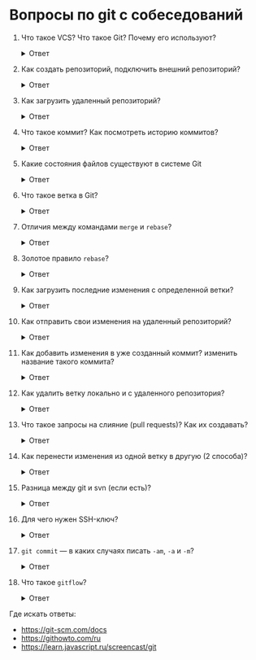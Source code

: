 # Вопросы по git с собеседований

1. Что такое VCS? Что такое Git? Почему его используют?

    <details>
      <summary>Ответ</summary>
      Version Control System (система контроля версий) — программное обеспечение для облегчения работы с изменяющейся информацией.

      https://ru.wikipedia.org/wiki/Система_управления_версиями

      Git — распределённая система контроля версий, которая даёт возможность разработчикам отслеживать изменения в файлах и работать совместно с другими разработчиками.

      Подход Git к хранению данных больше похож на набор снимков миниатюрной файловой системы. При каждом сохранении состояния своего проекта в Git, система запоминает, как выглядит каждый файл в этот момент, и сохраняет ссылку на этот снимок.
    </details>

1. Как создать репозиторий, подключить внешний репозиторий?

    <details>
      <summary>Ответ</summary>
      На примере пользователя `username`, создавшего репозиторий `project` на Гитхабе.

      ```
      git init
      git add <cписок файлов>
      git commit -m "first commit"
      git remote add origin git@github.com:username/project.git
      git push -u origin master
      ```
    </details>

1. Как загрузить удаленный репозиторий?

    <details>
      <summary>Ответ</summary>

      ```
      git clone git@github.com:username/project.git
      ```
    </details>

1. Что такое коммит? Как посмотреть историю коммитов?

    <details>
      <summary>Ответ</summary>
      Коммит — подтверждение изменений.

      История коммитов

      ```
      git log
      ```

      https://git-scm.com/book/ru/v2/Основы-Git-Просмотр-истории-коммитов
    </details>

1. Какие состояния файлов существуют в системе Git

    <details>
      <summary>Ответ</summary>
      В Git'е файлы могут находиться в одном из трёх состояний: зафиксированном, изменённом и подготовленном. "Зафиксированный" значит, что файл уже сохранён в вашей локальной базе. К изменённым относятся файлы, которые поменялись, но ещё не были зафиксированы. Подготовленные файлы — это изменённые файлы, отмеченные для включения в следующий коммит.

      Таким образом, в проектах, использующих Git, есть три части: каталог Git'а (Git directory), рабочий каталог (working directory) и область подготовленных файлов (staging area).
    </details>

1. Что такое ветка в Git?

    <details>
      <summary>Ответ</summary>
      Организованная система ссылок на коммиты.

      Ветка по умолчанию в Git'е называется `master`. Когда вы создаёте коммиты на начальном этапе, вам дана ветка `master`, указывающая на последний сделанный коммит. При каждом новом коммите она сдвигается вперёд автоматически.

      Ответвление от основной ветки осуществляется для работы с определенной фичей.
    </details>

1. Отличия между командами `merge` и `rebase`?

    <details>
      <summary>Ответ</summary>
      В Git'е есть два способа включить изменения из одной ветки в другую: `merge` (слияние) и `rebase` (перемещение).

      * `merge`

      Это более простая команда.

      Git создаёт новый снимок состояния, который является результатом трёхходового слияния, и автоматически создаёт новый коммит, который указывает на этот новый снимок состояния. Такой коммит называют коммит-слияние, так как он является особенным из-за того, что имеет больше одного предка.

      * `rebase`

      В этом случае находится общий предок для двух веток (на которой вы находитесь сейчас и на которую вы выполняете перемещение); для каждого из коммитов в текущей ветке берётся его дельта и сохраняется во временный файл; текущая ветка устанавливается на тот же коммит, что и ветка, на которую выполняется перемещение; и, наконец, одно за другим применяются все изменения. Таким образом, все коммиты переписываются с новыми значениями хешей.

      При этом история коммитов становится более аккуратной и красивой. Она выглядит как линейная последовательность коммитов, когда в действительности она выполнялась параллельно.

      https://git-scm.com/book/ru/v1/Ветвление-в-Git-Перемещение
    </details>

1. Золотое правило `rebase`?

    <details>
      <summary>Ответ</summary>
      Не перемещайте коммиты, которые вы уже отправили в публичный репозиторий.

      Если вы будете следовать этому указанию, всё будет хорошо. Если нет — люди возненавидят вас, вас будут презирать ваши друзья и семья.

      Правило вытекает из свойства `rebase` переписывать историю коммитов.
    </details>

1. Как загрузить последние изменения с определенной ветки?

    <details>
      <summary>Ответ</summary>

      ```
      git pull --rebase
      ```
    </details>

1. Как отправить свои изменения на удаленный репозиторий?

    <details>
      <summary>Ответ</summary>

      ```
      git add <cписок файлов>
      git commit -m "Commit message"
      git push
      ```
    </details>

1. Как добавить изменения в уже созданный коммит? изменить название такого коммита?

    <details>
      <summary>Ответ</summary>

      ```
      git add <cписок файлов>
      git commit --amend`
      ```
    </details>

1. Как удалить ветку локально и с удаленного репозитория?

    <details>
      <summary>Ответ</summary>

      ```
      git branch -d new-branch
      git branch -d origin new-branch
      git push origin :new-branch
      ```
    </details>

1. Что такое запросы на слияние (pull requests)? Как их создавать?

    <details>
      <summary>Ответ</summary>
      Удобная система взаимодействия между автором внесения изменений и хозяином репозитория, позволяющая обсуждать изменения и вносить правки по их ходу.

      https://www.youtube.com/watch?v=M7ZYkjOWr6g

      https://www.youtube.com/watch?v=Wz7RDh6CylI
    </details>

1. Как перенести изменения из одной ветку в другую (2 способа)?

    <details>
      <summary>Ответ</summary>
      Использовать cherry-pick

      https://www.youtube.com/watch?v=BP53rBf1PUE

      https://www.youtube.com/watch?v=-fDa6ntlBXg

      Второй способ немного сложнее, нужно сделать ответвление и затем смержить в обе ветки код.
    </details>

1. Разница между git и svn (если есть)?

    <details>
      <summary>Ответ</summary>
      Главное отличие Git от Subversion заключается в том, что Git — распределенная система контроля версий.
      
      * Сервер вообще не нужен. Можно работать локально.
      * В отличие от Subversion, если сервер с «главным» репозиторием, куда пушат свои изменения все разработчики 
      (хотя формально в Git нет никакого «главного» репозитория), вдруг прилег — ничего страшного. Делаем коммиты в 
      локальный репозиторий и ждем, когда сервер вернется.
      * Git дает нам нормальное шифрование «из коробки», безо всяких танцев с бубнами, как в случае с Subversion.
      * Git не раскидывает по каталогам служебную информацию (файл «.svn»?), вместо этого она хранится только в корне
       репозитория.
    </details>
1. Для чего нужен SSH-ключ?

    <details>
      <summary>Ответ</summary>
      SSH-ключи используются для облегчённой авторизации на различных сервисах.

      SSH-ключ состоит из двух частей

      * id_rsa — закрытая часть, которая должна быть доступна только вам, ни кому и ни когда нельзя давать к ней доступ, этот файл можно переносить с компа на ком. так чтобы был у вас был только 1 ключ, но тут свои риски, например у вас в одном месте кто-то получил доступ к $HOME, следовательно все ваши аккаунты потенциально взломали
      * id_rsa.pub — открытая часть, бесполезна без закрытой, её можно показывать всем, можно даже повесить на своём сайте, чтобы желающие дать вам доступ на свой сервер могли быстро добавить ваш открытый ключ в файл `~/.ssh/authorized_keys`.
    </details>

1. `git commit` — в каких случаях писать `-am`, `-a` и `-m`?

    <details>
      <summary>Ответ</summary>
      Создание коммита с сообщением (**m**essage) для файлов, находящихся в staging area, которые предварительно туда добавлены:

      ```
      git add some.file
      git commit -m "Your message here"
      ```

      Создание коммита для индексированных (отслеживаемых) файлов **а**втоматически (без предварительной команды `add`). Новые файлы в коммит не попадут:

      ```
      git commit -a -m "Your message here"
      ```

      Можно просто

      ```
      git commit -am "Your message here"
      ```
    </details>

1. Что такое `gitflow`?

    <details>
      <summary>Ответ</summary>
      Ветвление — это основное понятие в git. Весь GitHub Flow основанн именно на нем и солгасно ему есть только одно правило: всё, что находится в mastet-ветке — гарантированно стабильно и готово к деплою в любой момент. Поэтому чрезвычайно важно, чтобы любая ваша новая ветвь создавалась именно от mastera.
    </details>

Где искать ответы:

* https://git-scm.com/docs
* https://githowto.com/ru
* https://learn.javascript.ru/screencast/git

